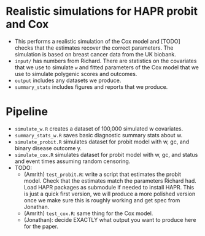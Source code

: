 # Realistic simulations for HAPR probit and Cox
- This performs a realistic simulation of the Cox model and [TODO] checks that the estimates recover the correct parameters. The simulation is based on breast cancer data from the UK biobank.
- `input/` has numbers from Richard. There are statistics on the covariates that we use to simulate `w` and fitted parameters of the Cox model that we use to simulate polygenic scores and outcomes.
- `output` includes any datasets we produce.
- `summary_stats` includes figures and reports that we produce.

# Pipeline
- `simulate_w.R` creates a dataset of 100,000 simulated w covariates.
- `summary_stats_w.R` saves basic diagnostic summary stats about w.
- `simulate_probit.R` simulates dataset for probit model with w, gc, and binary disease outcome y.
- `simulate_cox.R` simulates dataset for probit model with w, gc, and status and event times assuming random censoring.
- TODO:
    - (Amrith) `test_probit.R`: write a script that estimates the probit model. Check that the estimates match the parameters Richard had. Load HAPR packages as submodule if needed to install HAPR. This is just a quick first version, we will produce a more polished version once we make sure this is roughly working and get spec from Jonathan.
    - (Amrith) `test_cox.R`: same thing for the Cox model.
    - (Jonathan): decide EXACTLY what output you want to produce here for the paper.